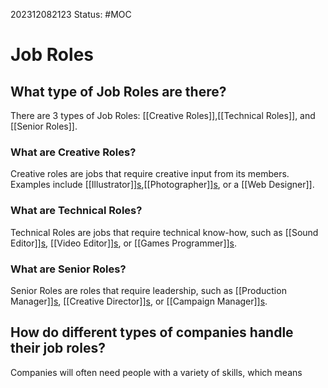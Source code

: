 202312082123
Status: #MOC

# Job Roles


## What type of Job Roles are there?

There are 3 types of Job Roles: [[Creative Roles]],[[Technical Roles]], and [[Senior Roles]].

### What are Creative Roles?

Creative roles are jobs that require creative input from its members. Examples include [[Illustrator]]<u>s</u>,[[Photographer]]<u>s</u>, or a [[Web Designer]].

### What are Technical Roles?

Technical Roles are jobs that require technical know-how, such as [[Sound Editor]]<u>s</u>, [[Video Editor]]<u>s</u>, or [[Games Programmer]]<u>s</u>.

### What are Senior Roles?

Senior Roles are roles that require leadership, such as [[Production Manager]]<u>s</u>, [[Creative Director]]<u>s</u>, or [[Campaign Manager]]<u>s</u>.

## How do different types of companies handle their job roles?

Companies will often need people with a variety of skills, which means 